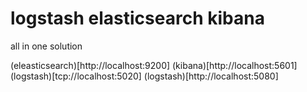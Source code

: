 # logstash elasticsearch kibana 

all in one solution

(eleasticsearch)[http://localhost:9200]
(kibana)[http://localhost:5601]
(logstash)[tcp://localhost:5020] 
(logstash)[http://localhost:5080] 
